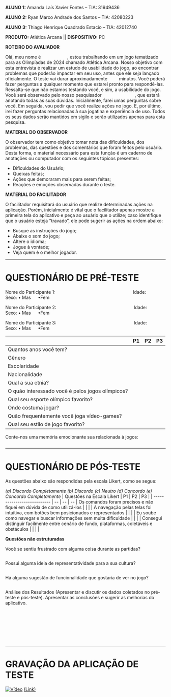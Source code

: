 **ALUNO 1:** Amanda Laís Xavier Fontes – TIA: 31949436

**ALUNO 2:** Ryan Marco Andrade dos Santos – TIA: 42080223

**ALUNO 3:** Thiago Henrique Quadrado Estacio –  TIA: 42012740

**PRODUTO:** Atlética Arcana || **DISPOSITIVO:** PC


**ROTEIRO DO AVALIADOR**

Olá, meu nome é `           `, estou trabalhando em um jogo tematizado para as Olimpíadas de 2024 chamado Atlética Arcana. Nosso objetivo com esta entrevista é realizar um estudo de usabilidade do jogo, ao encontrar problemas que poderão impactar em seu uso, antes que ele seja lançado oficialmente. O teste vai durar aproximadamente `    ` minutos. Você poderá fazer perguntas a qualquer momento que estarei pronto para respondê-las. Ressalta-se que não estamos testando você, e sim, a usabilidade do jogo. Você será observado pelo nosso pesquisador `              `, que estará anotando todas as suas dúvidas. Inicialmente, farei umas perguntas sobre você. Em seguida, vou pedir que você realize ações no jogo. E, por último, irei fazer perguntas relacionadas à sua jogatina e experiência de uso. Todos os seus dados serão mantidos em sigilo e serão utilizados apenas para esta pesquisa.


**MATERIAL DO OBSERVADOR**

O observador tem como objetivo tomar nota das dificuldades, dos problemas, das questões e dos comentários que foram feitos pelo usuário. Desta forma, o material necessário para esta função é  um caderno de anotações ou computador com os seguintes tópicos presentes:
- Dificuldades do Usuário;
- Queixas feitas;
- Ações que demoraram mais para serem feitas;
- Reações e emoções observadas durante o teste.


**MATERIAL DO FACILITADOR**

O facilitador requisitará do usuário que realize determinadas ações na aplicação. Porém, inicialmente é vital que o facilitador apenas mostre a primeira tela do aplicativo e peça ao usuário que o utilize; caso identifique que o usuário esteja “travado”, ele pode sugerir as ações na ordem abaixo:
- Busque as instruções do jogo;
- Abaixe o som do jogo;
- Altere o idioma;
- Jogue à vontade; 
- Veja quem é o melhor jogador.

---

# QUESTIONÁRIO DE PRÉ-TESTE

Nome do Participante 1: `                                 `   Idade: `          `      Sexo:    •  Mas  `  `   •Fem  `  `

Nome do Participante 2: `                                 `   Idade: `          `      Sexo:    •  Mas  `  `   •Fem  `  `

Nome do Participante 3: `                                 `   Idade: `          `      Sexo:    •  Mas  `  `   •Fem  `  `



|    | P1 | P2 | P3 |
| -- | -- | -- | -- |
| Quantos anos você tem? | | | |
| Gênero | | | |
| Escolaridade | | | |
| Nacionalidade | | | |
| Qual a sua etnia? | | | |
| O quão interessado você é pelos jogos olímpicos? |
| Qual seu esporte olímpico favorito? | | | |
| Onde costuma jogar? | | | |
| Quão frequentemente você joga vídeo-games? | | | |
| Qual seu estilo de jogo favorito? | | | |

Conte-nos uma memória emocionante sua relacionada à jogos:

```

```

---

# QUESTIONÁRIO DE PÓS-TESTE

As questões abaixo são respondidas pela escala Likert, como se segue:

*(a) Discordo Completamente (b) Discordo (c) Neutro (d) Concordo (e) Concordo Completamente*
|  Questões na Escala Likert  | P1 | P2 | P3 |
| --------------------------- | -- | -- | -- |
Os comandos foram precisos e não fiquei em dúvida de como utilizá-los | | | |
A navegação pelas telas foi intuitiva, com botões bem posicionados e representados | | | |
Eu soube como navegar e buscar informações sem muita dificuldade | | | |
Consegui distinguir facilmente entre cenário de fundo, plataformas, coletáveis e obstáculos | | | |

**Questões não estruturadas**

Você se sentiu frustrado com alguma coisa durante as partidas?

```

```

Possui alguma ideia de representatividade para a sua cultura?

```

```

Há alguma sugestão de funcionalidade que gostaria de ver no jogo?

```

```

Análise dos Resultados
(Apresentar e discutir os dados coletados no pré-teste e pós-teste). Apresentar as conclusões e sugerir as melhorias do aplicativo.

```








```

---

# GRAVAÇÃO DA APLICAÇÃO DE TESTE
[![Vídeo](http://img.youtube.com/vi/iFGoieGy7Bo/0.jpg)](https://youtu.be/iFGoieGy7Bo)
[(Link)](https://youtu.be/iFGoieGy7Bo)
